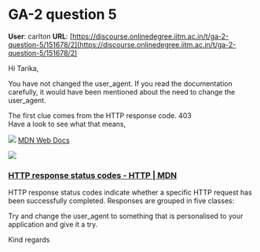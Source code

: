 # GA-2 question 5

**User**: carlton
**URL**: [https://discourse.onlinedegree.iitm.ac.in/t/ga-2-question-5/151678/2](https://discourse.onlinedegree.iitm.ac.in/t/ga-2-question-5/151678/2)

Hi Tarika,

You have not changed the user\_agent. If you read the documentation carefully, it would have been mentioned about the need to change the user\_agent.

The first clue comes from the HTTP response code. 403  
Have a look to see what that means,

![](https://europe1.discourse-cdn.com/flex013/uploads/iitm/original/3X/7/5/75528fd0cfe7d407679c5c585848c69857f9571e.png)
[MDN Web Docs](https://developer.mozilla.org/en-US/docs/Web/HTTP/Status#client_error_responses)

![](https://europe1.discourse-cdn.com/flex013/uploads/iitm/optimized/3X/f/4/f43c65b3b818a2ea578c6a20ce48f67e84ba4d29_2_690x388.png)

### [HTTP response status codes - HTTP | MDN](https://developer.mozilla.org/en-US/docs/Web/HTTP/Status#client_error_responses)

HTTP response status codes indicate whether a specific HTTP request has been successfully completed.
Responses are grouped in five classes:

Try and change the user\_agent to something that is personalised to your application and give it a try.

Kind regards
